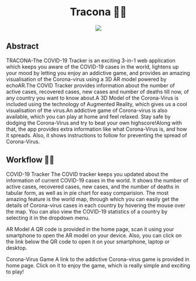 <h1 align='center'> Tracona 👨‍⚕️ </h1>
<p align='center'>
  <img src='https://pbs.twimg.com/media/EqT7MDeXcAEkEGh.jpg'>
 </p>
 
## Abstract 
TRACONA-The COVID-19 Tracker is an exciting 3-in-1 web application which keeps you aware of the COVID-19 cases in the world, lightens up your mood by letting you enjoy an addictive game, and provides an amazing visualisation of the Corona-virus using a 3D AR model powered by echoAR.The COVID Tracker provides information about the number of active cases, recovered cases, new cases and number of deaths till now, of any country you want to know about.A 3D Model of the Corona-Virus is included using the technology of Augmented Reality, which gives us a cool visualisation of the virus.An addictive game of Corona-virus is also available, which you can play at home and feel relaxed. Stay safe by dodging the Corona-Virus and try to beat your own highscore!Along with that, the app provides extra information like what Corona-Virus is, and how it spreads. Also, it shows instructions to follow for preventing the spread of Corona-Virus.

## Workflow 👨‍💻
COVID-19 Tracker
The COVID  tracker keeps you updated about the information of current COVID-19 cases in the world. It shows the number of active cases, recovered cases, new cases, and the number of deaths in tabular form, as well as in pie chart for easy comparision. The most amazing feature is the world map, through which you can easily get the details of Corona-virus cases in each country by hovering the mouse over the map. You can also view the COVID-19 statistics of a country by selecting it in the dropdown menu.

AR Model
A QR code is provided in the home page, scan it using your smartphone to open the AR model on your device. Also, you can click on the link below the QR code to open it on your smartphone, laptop or desktop.

Corona-Virus Game
A link to the addictive Corona-virus game is provided in home page. Click on it to enjoy the game, which is really simple and exciting to play! 

